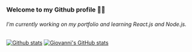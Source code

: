 ### Welcome to my Github profile 👋🏽
###### I’m currently working on my portfolio and learning React.js and Node.js.
##

[![Github stats](https://github-readme-stats.vercel.app/api/top-langs/?username=giovannibot&layout=compact&theme=dark&hide_border=true&hide_title=false&custom_title=Github%20stats&title_color=c9d1d9&bg_color=171c23&text_bold=false&border_radius=30)](https://github.com/giovannibot/github-readme-stats) [![Giovanni's GitHub stats](https://github-readme-stats.vercel.app/api?username=giovannibot&theme=dark&hide_border=true&hide_title=true&include_all_commits=true&count_private=true&ring_color=58a6ff&bg_color=171c23&text_bold=false&show_icons=true&border_radius=30)](https://github.com/giovannibot/github-readme-stats)
